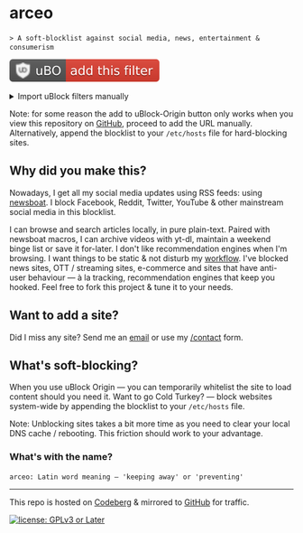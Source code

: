 # arceo

``` text
> A soft-blocklist against social media, news, entertainment & consumerism
```

[![uBO — add this filter](ubo.svg)](https://subscribe.adblockplus.org/?location=https%3A%2F%2Fcodeberg.org%2Fpolarhive%2Farceo%2Fraw%2Fbranch%2Fmain%2Flists%2Fall.txt&title=arceo)

<details>
<summary>Import uBlock filters manually</summary>

  1. Open uBlock Origin settings
  2. Under the "Filter lists" tab, scroll to the bottom where it says “Custom” and click the “Import” checkbox to reveal the custom URL textbox
  3. Paste the URL `https://codeberg.org/polarhive/arceo/raw/branch/main/lists/all.txt` into the textbox
  4. Press `Apply Changes` in the upper left hand corner

</details>

Note: for some reason the add to uBlock-Origin button only works when you view this repository on [GitHub](https://github.com/polarhive/arceo), proceed to add the URL manually. Alternatively, append the blocklist to your `/etc/hosts` file for hard-blocking sites.

## Why did you make this?

Nowadays, I get all my social media updates using RSS feeds: using [newsboat](https://polarhive.ml/dots). I block Facebook, Reddit, Twitter, YouTube & other mainstream social media in this blocklist. 

I can browse and search articles locally, in pure plain-text. Paired with newsboat macros, I can archive videos with yt-dl, maintain a weekend binge list or save it for-later. I don't like recommendation engines when I'm browsing. I want things to be static & not disturb my [workflow](https://polarhive.ml/blog/rss-feeds/). I've blocked news sites, OTT / streaming sites, e-commerce and sites that have anti-user behaviour — à la tracking, recommendation engines that keep you hooked. Feel free to fork this project & tune it to your needs. 

## Want to add a site? 

Did I miss any site? Send me an [email](mailto:polarhive@riseup.net?subject=arceo-entry) or use my [/contact](https://polarhive.ml/contact/) form.

## What's soft-blocking? 

When you use uBlock Origin — you can temporarily whitelist the site to load content should you need it. Want to go Cold Turkey? — block websites system-wide by appending the blocklist to your `/etc/hosts` file.

Note: Unblocking sites takes a bit more time as you need to clear your local DNS cache / rebooting. This friction should work to your advantage.

### What's with the name?

``` text
arceo: Latin word meaning — 'keeping away' or 'preventing'
```
---
This repo is hosted on [Codeberg](https://polarhive.ml/arceo) & mirrored to [GitHub](https://polarhive.ml/github) for traffic.

[![license: GPLv3 or Later](https://polarhive.ml/assets/badges/gpl-3.svg)](https://www.gnu.org/licenses/gpl-3.0.txt)
